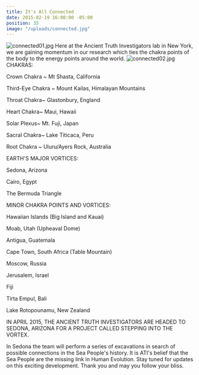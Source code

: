 ```yaml
---
title: It's All Connected
date: 2015-02-19 16:08:00 -05:00
position: 35
image: "/uploads/connected.jpg"
---
```


![connected01.jpg](/uploads/connected01.jpg)
Here at the Ancient Truth Investigators lab in New York, we are gaining momentum in our research which ties the chakra points of the body to the energy points around the world. 
![connected02.jpg](/uploads/connected02.jpg)
CHAKRAS:

Crown Chakra ~ Mt Shasta, California

Third-Eye Chakra ~ Mount Kailas, Himalayan Mountains

Throat Chakra~ Glastonbury, England

Heart Chakra~ Maui, Hawaii

Solar Plexus~ Mt. Fuji, Japan

Sacral Chakra~ Lake Titicaca, Peru

Root Chakra ~ Uluru/Ayers Rock, Australia

EARTH'S MAJOR VORTICES:

Sedona, Arizona

Cairo, Egypt

The Bermuda Triangle

MINOR CHAKRA POINTS AND VORTICES:

Hawaiian Islands (Big Island and Kauai)

Moab, Utah (Upheaval Dome)

Antigua, Guatemala

Cape Town, South Africa (Table Mountain)

Moscow, Russia

Jerusalem, Israel

Fiji

Tirta Empul, Bali

Lake Rotopounamu, New Zealand

IN APRIL 2015, THE ANCIENT TRUTH INVESTIGATORS ARE HEADED TO SEDONA, ARIZONA FOR A PROJECT CALLED STEPPING INTO THE VORTEX. 

In Sedona the team will perform a series of excavations in search of possible connections in the Sea People's history. It is ATI's belief that the Sea People are the missing link in Human Evolution. Stay tuned for updates on this exciting development. 
Thank you and may you follow your bliss.